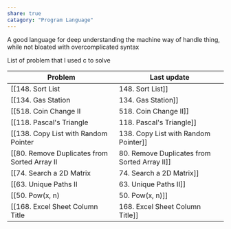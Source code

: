 ```yaml
---
share: true
catagory: "Program Language"
---
```


A good language for deep understanding the machine way of handle thing, while not bloated with overcomplicated syntax

List of problem that I used c to solve

| Problem                                        | Last update                   |
| ---------------------------------------------- | ----------------------------- |
| [[148. Sort List|148. Sort List]]                             | 11:00 PM - September 17, 2023 |
| [[134. Gas Station|134. Gas Station]]                           | 6:19 PM - September 17, 2023  |
| [[518. Coin Change II|518. Coin Change II]]                        | 10:59 AM - September 09, 2023 |
| [[118. Pascal's Triangle|118. Pascal's Triangle]]                     | 12:48 AM - September 09, 2023 |
| [[138. Copy List with Random Pointer|138. Copy List with Random Pointer]]         | 10:36 AM - September 05, 2023 |
| [[80. Remove Duplicates from Sorted Array II|80. Remove Duplicates from Sorted Array II]] | 12:07 AM - August 30, 2023    |
| [[74. Search a 2D Matrix|74. Search a 2D Matrix]]                     | 12:05 AM - August 30, 2023    |
| [[63. Unique Paths II|63. Unique Paths II]]                        | 12:04 AM - August 30, 2023    |
| [[50. Pow(x, n)|50. Pow(x, n)]]                              | 12:01 AM - August 30, 2023    |
| [[168. Excel Sheet Column Title|168. Excel Sheet Column Title]]              | 6:47 PM - August 23, 2023     |
